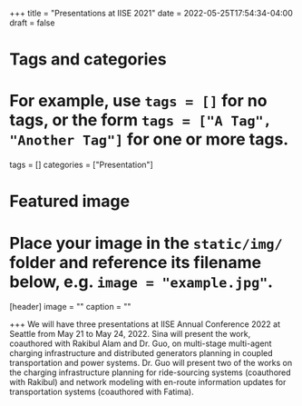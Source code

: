 +++
title = "Presentations at IISE 2021"
date = 2022-05-25T17:54:34-04:00
draft = false

# Tags and categories
# For example, use `tags = []` for no tags, or the form `tags = ["A Tag", "Another Tag"]` for one or more tags.
tags = []
categories = ["Presentation"]

# Featured image
# Place your image in the `static/img/` folder and reference its filename below, e.g. `image = "example.jpg"`.
[header]
image = ""
caption = ""

+++
We will have three presentations at IISE Annual Conference 2022 at Seattle from May 21 to May 24, 2022. Sina will present the work, coauthored with Rakibul Alam and Dr. Guo, on multi-stage multi-agent charging infrastructure and distributed generators planning in coupled transportation and power systems.  Dr. Guo will present two of the works on the charging infrastructure planning for ride-sourcing systems (coauthored with Rakibul) and network modeling with en-route information updates for transportation systems (coauthored with Fatima). 
